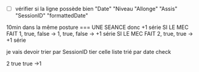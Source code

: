 -[ ] vérifier si la ligne possède bien "Date" "Niveau "Allonge" "Assis" "SessionID" "formattedDate"

10min dans la même posture === UNE SEANCE donc +1 série
SI LE MEC FAIT 1, true, false -> 1, true, false -> +1 série
SI LE MEC FAIT 2, true, true -> +1 série

je vais devoir
  trier par SessionID
  tier celle liste trié par date
  check 


  2 true true ->1
